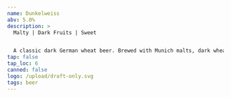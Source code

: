 ```yaml
---
name: Dunkelweiss
abv: 5.0%
description: >
  Malty | Dark Fruits | Sweet


  A classic dark German wheat beer. Brewed with Munich malts, dark wheat malt and a touch of roasted malts. Refreshing but hefty enough to be enjoyed throughout the winter. 
tap: false
tap_loc: 6
canned: false
logo: /upload/draft-only.svg
tags: beer
---
```

